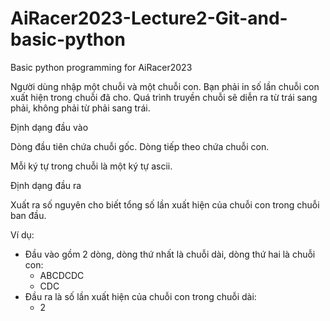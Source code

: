 # AiRacer2023-Lecture2-Git-and-basic-python
Basic python programming for AiRacer2023

Người dùng nhập một chuỗi và một chuỗi con. Bạn phải in số lần chuỗi con xuất hiện trong chuỗi đã cho. Quá trình truyền chuỗi sẽ diễn ra từ trái sang phải, không phải từ phải sang trái.


Định dạng đầu vào

Dòng đầu tiên chứa chuỗi gốc. Dòng tiếp theo chứa chuỗi con.

Mỗi ký tự trong chuỗi là một ký tự ascii.

Định dạng đầu ra

Xuất ra số nguyên cho biết tổng số lần xuất hiện của chuỗi con trong chuỗi ban đầu.

Ví dụ: 
  - Đầu vào gồm 2 dòng, dòng thứ nhất là chuỗi dài, dòng thứ hai là chuỗi con:
    - ABCDCDC
    - CDC
  - Đầu ra là số lần xuất hiện của chuỗi con trong chuỗi dài:
    - 2
